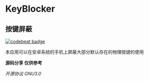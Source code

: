 # KeyBlocker
## 按键屏蔽  
[![codebeat badge](https://codebeat.co/badges/d5b2d2e4-6e29-46ae-9df1-5d6f12b51fb6)](https://codebeat.co/projects/github-com-xfy9326-keyblocker-master)  

本应用可以在安卓系统的手机上屏蔽大部分默认存在的物理按键的使用  
  
**源码分享 仅供参考**
  
*开源协议 GNU3.0*
